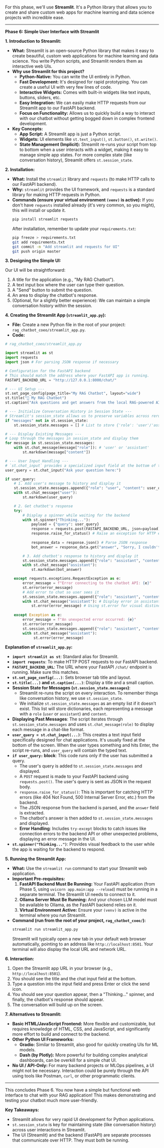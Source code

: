 
For this phase, we'll use **Streamlit**. It's a Python library that allows you to create and share custom web apps for machine learning and data science projects with incredible ease.

---

**Phase 6: Simple User Interface with Streamlit**

**1. Introduction to Streamlit:**

* **What:** Streamlit is an open-source Python library that makes it easy to create beautiful, custom web applications for machine learning and data science. You write Python scripts, and Streamlit renders them as interactive web UIs.
* **Why use Streamlit for this project?**
    * **Python-Native:** You can write the UI entirely in Python.
    * **Fast Development:** It's designed for rapid prototyping. You can create a useful UI with very few lines of code.
    * **Interactive Widgets:** Comes with built-in widgets like text inputs, buttons, sliders, etc.
    * **Easy Integration:** We can easily make HTTP requests from our Streamlit app to our FastAPI backend.
    * **Focus on Functionality:** Allows us to quickly build a way to interact with our chatbot without getting bogged down in complex frontend development.
* **Key Concepts:**
    * **App Script:** A Streamlit app is just a Python script.
    * **Widgets:** UI elements like `st.text_input()`, `st.button()`, `st.write()`.
    * **State Management (Implicit):** Streamlit re-runs your script from top to bottom when a user interacts with a widget, making it easy to manage simple app states. For more complex state (like conversation history), Streamlit offers `st.session_state`.

**2. Installation:**

* **What:** Install the `streamlit` library and `requests` (to make HTTP calls to our FastAPI backend).
* **Why:** `streamlit` provides the UI framework, and `requests` is a standard library for making HTTP requests in Python.
* **Commands (ensure your virtual environment `(venv)` is active):**
    If you don't have `requests` installed already (it's very common, so you might), this will install or update it.
    ```bash
    pip install streamlit requests
    ```
    After installation, remember to update your `requirements.txt`:
    ```bash
    pip freeze > requirements.txt
    git add requirements.txt
    git commit -m "Add streamlit and requests for UI"
    git push origin master
    ```

**3. Designing the Simple UI:**

Our UI will be straightforward:
1.  A title for the application (e.g., "My RAG Chatbot").
2.  A text input box where the user can type their question.
3.  A "Send" button to submit the question.
4.  An area to display the chatbot's response.
5.  (Optional, for a slightly better experience): We can maintain a simple conversation history within the session.

**4. Creating the Streamlit App (`streamlit_app.py`):**

* **File:** Create a new Python file in the root of your project: `rag_chatbot_coeo/streamlit_app.py`.
* **Code:**

```python
# rag_chatbot_coeo/streamlit_app.py

import streamlit as st
import requests
import json # For parsing JSON response if necessary

# Configuration for the FastAPI backend
# This should match the address where your FastAPI app is running.
FASTAPI_BACKEND_URL = "http://127.0.0.1:8000/chat/" 

# --- UI Setup ---
st.set_page_config(page_title="My RAG Chatbot", layout="wide")
st.title("💬 My RAG Chatbot")
st.caption("Ask questions and get answers from the local RAG-powered AI!")

# --- Initialize Conversation History in Session State ---
# Streamlit's session_state allows us to preserve variables across reruns (user interactions)
if "messages" not in st.session_state:
    st.session_state.messages = [] # List to store {'role': 'user'/'assistant', 'content': 'message'}

# --- Display Existing Messages ---
# Loop through the messages in session_state and display them
for message in st.session_state.messages:
    with st.chat_message(message["role"]): # 'user' or 'assistant'
        st.markdown(message["content"])

# --- User Input Handling ---
# `st.chat_input` provides a specialized input field at the bottom of the app
user_query = st.chat_input("Ask your question here:")

if user_query:
    # 1. Add user's message to history and display it
    st.session_state.messages.append({"role": "user", "content": user_query})
    with st.chat_message("user"):
        st.markdown(user_query)

    # 2. Get chatbot's response
    try:
        # Display a spinner while waiting for the backend
        with st.spinner("Thinking..."):
            payload = {"query": user_query}
            response = requests.post(FASTAPI_BACKEND_URL, json=payload)
            response.raise_for_status() # Raise an exception for HTTP errors (4xx or 5xx)
            
            response_data = response.json() # Parse JSON response
            bot_answer = response_data.get("answer", "Sorry, I couldn't get a proper answer.")

        # 3. Add chatbot's response to history and display it
        st.session_state.messages.append({"role": "assistant", "content": bot_answer})
        with st.chat_message("assistant"):
            st.markdown(bot_answer)

    except requests.exceptions.RequestException as e:
        error_message = f"Error connecting to the chatbot API: {e}"
        st.error(error_message)
        # Add error to chat so user sees it
        st.session_state.messages.append({"role": "assistant", "content": error_message})
        with st.chat_message("assistant"): # Display error in assistant's bubble
            st.error(error_message) # Using st.error for visual distinction
            
    except Exception as e:
        error_message = f"An unexpected error occurred: {e}"
        st.error(error_message)
        st.session_state.messages.append({"role": "assistant", "content": error_message})
        with st.chat_message("assistant"):
             st.error(error_message)
```

**Explanation of `streamlit_app.py`:**

* **`import streamlit as st`**: Standard alias for Streamlit.
* **`import requests`**: To make HTTP POST requests to our FastAPI backend.
* **`FASTAPI_BACKEND_URL`**: The URL where your FastAPI `/chat/` endpoint is running. Make sure this matches.
* **`st.set_page_config(...)`**: Sets browser tab title and layout.
* **`st.title(...)` and `st.caption(...)`**: Display a title and a small caption.
* **Session State for Messages (`st.session_state.messages`)**:
    * Streamlit re-runs the script on every interaction. To remember things like conversation history, we use `st.session_state`.
    * We initialize `st.session_state.messages` as an empty list if it doesn't exist. This list will store dictionaries, each representing a message with a `role` (`user` or `assistant`) and `content`.
* **Displaying Past Messages**: The script iterates through `st.session_state.messages` and uses `st.chat_message(role)` to display each message in a chat-like format.
* **`user_query = st.chat_input(...)`**: This creates a text input field specifically designed for chat applications. It's usually fixed at the bottom of the screen. When the user types something and hits Enter, the script re-runs, and `user_query` will contain the typed text.
* **`if user_query:` block**: This code runs only if the user has submitted a query.
    * The user's query is added to `st.session_state.messages` and displayed.
    * A `POST` request is made to your FastAPI backend using `requests.post()`. The user's query is sent as JSON in the request body.
    * `response.raise_for_status()`: This is important for catching HTTP errors (like 404 Not Found, 500 Internal Server Error, etc.) from the backend.
    * The JSON response from the backend is parsed, and the `answer` field is extracted.
    * The chatbot's answer is then added to `st.session_state.messages` and displayed.
    * **Error Handling**: Includes `try-except` blocks to catch issues like connection errors to the backend API or other unexpected problems, displaying an error message in the UI.
* **`st.spinner("Thinking...")`**: Provides visual feedback to the user while the app is waiting for the backend to respond.

**5. Running the Streamlit App:**

* **What:** Use the `streamlit run` command to start your Streamlit web application.
* **Important Pre-requisites:**
    1.  **FastAPI Backend Must Be Running:** Your FastAPI application (from Phase 5, using `uvicorn app.main:app --reload`) must be running in a separate terminal. The Streamlit UI needs to connect to it.
    2.  **Ollama Server Must Be Running:** And your chosen LLM model must be available to Ollama, as the FastAPI backend relies on it.
    3.  **Virtual Environment Active:** Ensure your `(venv)` is active in the terminal where you run Streamlit.
* **Command (run from the root of your project, `rag_chatbot_coeo/`):**
    ```bash
    streamlit run streamlit_app.py
    ```
    Streamlit will typically open a new tab in your default web browser automatically, pointing to an address like `http://localhost:8501`. Your terminal will also display the local URL and network URL.

**6. Interaction:**

1.  Open the Streamlit app URL in your browser (e.g., `http://localhost:8501`).
2.  You should see the title and the chat input field at the bottom.
3.  Type a question into the input field and press Enter or click the send icon.
4.  You should see your question appear, then a "Thinking..." spinner, and finally, the chatbot's response should appear.
5.  The conversation will build up on the screen.

**7. Alternatives to Streamlit:**

* **Basic HTML/JavaScript Frontend:** More flexible and customizable, but requires knowledge of HTML, CSS, and JavaScript, and significantly more effort to build and connect to the backend.
* **Other Python UI Frameworks:**
    * **Gradio:** Similar to Streamlit, also good for quickly creating UIs for ML models.
    * **Dash (by Plotly):** More powerful for building complex analytical dashboards, can be overkill for a simple chat UI.
* **No UI / API-Only:** For many backend projects or MLOps pipelines, a UI might not be necessary. Interaction could be purely through the API using tools like Postman, `curl`, or other programmatic clients.

---

This concludes Phase 6. You now have a simple but functional web interface to chat with your RAG application! This makes demonstrating and testing your chatbot much more user-friendly.

**Key Takeaways:**
* Streamlit allows for very rapid UI development for Python applications.
* `st.session_state` is key for maintaining state (like conversation history) across user interactions in Streamlit.
* The UI (Streamlit) and the backend (FastAPI) are separate processes that communicate over HTTP. They must both be running.
